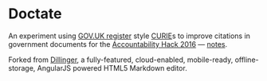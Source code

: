 # Doctate

An experiment using [GOV.UK register](https://www.gov.uk/government/publications/registers/registers) style [CURIE](https://en.wikipedia.org/wiki/CURIE)s to improve citations in government documents for the [Accountability Hack 2016](http://accountabilityhack.org/) — [notes](https://hackpad.com/Doctate-eNPz3vV2FrT).

Forked from [Dillinger](http://dillinger.io/), a fully-featured, cloud-enabled, mobile-ready, offline-storage, AngularJS powered HTML5 Markdown editor.
